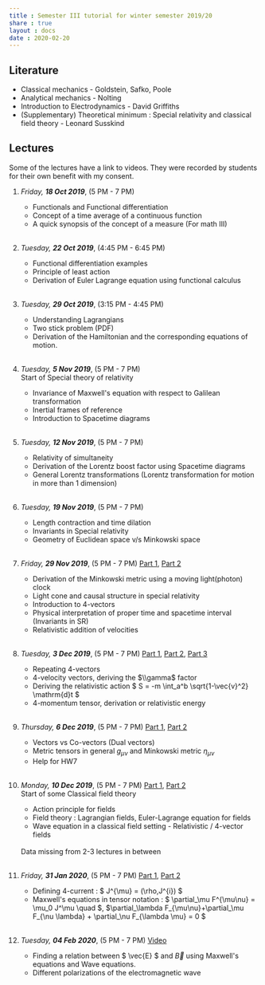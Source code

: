 ```yaml
---
title : Semester III tutorial for winter semester 2019/20
share : true
layout : docs
date : 2020-02-20
---
```




## Literature

- Classical mechanics - Goldstein, Safko, Poole
- Analytical mechanics - Nolting
- Introduction to Electrodynamics - David Griffiths
- (Supplementary) Theoretical minimum : Special relativity and classical field theory - Leonard Susskind

## Lectures

Some of the lectures have a link to videos. They were recorded by students for their own benefit with my consent.

1. *Friday, **18 Oct 2019***, (5 PM - 7 PM)
   
   - Functionals and Functional differentiation
   - Concept of a time average of a continuous function
   - A quick synopsis of the concept of a measure (For math III)
     <br> <br>

2. *Tuesday, **22 Oct 2019***, (4:45 PM - 6:45 PM)
   
   - Functional differentiation examples
   - Principle of least action
   - Derivation of Euler Lagrange equation using functional calculus
     <br> <br>

3. *Tuesday, **29 Oct 2019***, (3:15 PM - 4:45 PM)
   
   - Understanding Lagrangians
   - Two stick problem (PDF)
   - Derivation of the Hamiltonian and the corresponding equations of motion.
     <br> <br>

4. *Tuesday, **5 Nov 2019***, (5 PM - 7 PM) <br>
   Start of Special theory of relativity
   
   - Invariance of Maxwell's equation with respect to Galilean transformation
   - Inertial frames of reference
   - Introduction to Spacetime diagrams
     <br><br>

5. *Tuesday, **12 Nov 2019***, (5 PM - 7 PM)
   
   - Relativity of simultaneity
   - Derivation of the Lorentz boost factor using Spacetime diagrams
   - General Lorentz transformations (Lorentz transformation for motion in more than 1 dimension)
     <br><br>

6. *Tuesday, **19 Nov 2019***, (5 PM - 7 PM)
   
   - Length contraction and time dilation
   - Invariants in Special relativity
   - Geometry of Euclidean space v/s Minkowski space
     <br><br>

7. *Friday, **29 Nov 2019***, (5 PM - 7 PM)   [Part 1](https://www.youtube.com/watch?v=5r2iRfSlli0&list=PLie_Zxd9P-wGwW0skppjWbJUy7ifBbZPY&index=1), [Part 2](https://www.youtube.com/watch?v=UtRNJOvgbHo&list=PLie_Zxd9P-wGwW0skppjWbJUy7ifBbZPY&index=2)
   
   - Derivation of the Minkowski metric using a moving light(photon) clock
   - Light cone and causal structure in special relativity
   - Introduction to 4-vectors
   - Physical interpretation of proper time and spacetime interval (Invariants in SR)
   - Relativistic addition of velocities
   
   <br>

8. *Tuesday, **3 Dec 2019***, (5 PM - 7 PM) [Part 1](https://www.youtube.com/watch?v=YTD__GeSayc&list=PLie_Zxd9P-wGwW0skppjWbJUy7ifBbZPY&index=3), [Part 2](https://www.youtube.com/watch?v=iD-MZdrp5vw&list=PLie_Zxd9P-wGwW0skppjWbJUy7ifBbZPY&index=4), [Part 3](https://www.youtube.com/watch?v=FmS0Z5Ge4kA&list=PLie_Zxd9P-wGwW0skppjWbJUy7ifBbZPY&index=5)
   
   - Repeating 4-vectors
   - 4-velocity vectors, deriving the  $\\gamma$  factor
   - Deriving the relativistic action $ S = -m \\int_a^b \\sqrt{1-\\vec{v}^2} \\mathrm{d}t $
   - 4-momentum tensor, derivation or relativistic energy
   
   <br>

9. *Thursday, **6 Dec 2019***, (5 PM - 7 PM) [Part 1](https://www.youtube.com/watch?v=n2MYq7euHYc&list=PLie_Zxd9P-wGwW0skppjWbJUy7ifBbZPY&index=6), [Part 2](https://www.youtube.com/watch?v=eXMm3Tj8JUU&list=PLie_Zxd9P-wGwW0skppjWbJUy7ifBbZPY&index=7)
   
   - Vectors vs Co-vectors (Dual vectors)
   - Metric tensors in general $g_{\mu\nu}$ and Minkowski metric $\eta_{\mu\nu}$
   - Help for HW7

   <br>

10. *Monday, **10 Dec 2019***, (5 PM - 7 PM) [Part 1](https://www.youtube.com/watch?v=-wPrmkJzxDA&list=PLie_Zxd9P-wGwW0skppjWbJUy7ifBbZPY&index=8), [Part 2](https://www.youtube.com/watch?v=Lw5MKxqBWPY&list=PLie_Zxd9P-wGwW0skppjWbJUy7ifBbZPY&index=9) <br>
    Start of some Classical field theory
       - Action principle for fields
       -  Field theory : Lagrangian fields, Euler-Lagrange equation for fields
       - Wave equation in a classical field setting
        - Relativistic / 4-vector fields
     
     <br>
     Data missing from 2-3 lectures in between
     <br>
     <br>

11. *Friday, **31 Jan 2020***, (5 PM - 7 PM) [Part 1](https://www.youtube.com/watch?v=g24OmdduSvc&list=PLie_Zxd9P-wGwW0skppjWbJUy7ifBbZPY&index=10), [Part 2](https://www.youtube.com/watch?v=uYylVt8t5Yw&list=PLie_Zxd9P-wGwW0skppjWbJUy7ifBbZPY&index=11)
   
       - Defining 4-current : $ J^{\mu} = (\rho,J^{i}) $
       - Maxwell's equations in tensor notation : $ \partial_\mu F^{\mu\nu} = \mu_0 J^\mu \quad $, $\partial_\lambda F_{\mu\nu}+\partial_\mu F_{\nu \lambda} + \partial_\nu F_{\lambda \mu} = 0 $
     
     <br>

12. *Tuesday, **04 Feb 2020***, (5 PM - 7 PM) [Video](https://www.youtube.com/watch?v=g24OmdduSvc&list=PLie_Zxd9P-wGwW0skppjWbJUy7ifBbZPY&index=12)
   
       - Finding a relation between $ \vec{E} $ and $\vec{B}$ using Maxwell's equations and Wave equations.
       - Different polarizations of the electromagnetic wave
